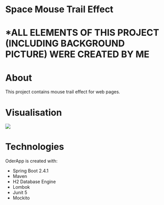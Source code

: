 # Space Mouse Trail Effect
# *ALL ELEMENTS OF THIS PROJECT (INCLUDING BACKGROUND PICTURE) WERE CREATED BY ME

# About
This project contains mouse trail effect for web pages. 


# Visualisation

![](readme-pictures/filename%20full.png)

# Technologies

OderApp is created with:

* Spring Boot 2.4.1
* Maven
* H2 Database Engine
* Lombok
* Junit 5
* Mockito
